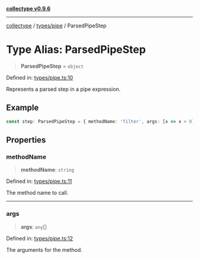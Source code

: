 [**collectype v0.9.6**](../../../README.md)

***

[collectype](../../../modules.md) / [types/pipe](../README.md) / ParsedPipeStep

# Type Alias: ParsedPipeStep

> **ParsedPipeStep** = `object`

Defined in: [types/pipe.ts:10](https://github.com/maduhaime/collectype/blob/ba52424b164c706fb5e7ecc5581685b53a2ac88d/src/types/pipe.ts#L10)

Represents a parsed step in a pipe expression.

## Example

```ts
const step: ParsedPipeStep = { methodName: 'filter', args: [x => x > 0] };
```

## Properties

### methodName

> **methodName**: `string`

Defined in: [types/pipe.ts:11](https://github.com/maduhaime/collectype/blob/ba52424b164c706fb5e7ecc5581685b53a2ac88d/src/types/pipe.ts#L11)

The method name to call.

***

### args

> **args**: `any`[]

Defined in: [types/pipe.ts:12](https://github.com/maduhaime/collectype/blob/ba52424b164c706fb5e7ecc5581685b53a2ac88d/src/types/pipe.ts#L12)

The arguments for the method.
